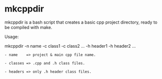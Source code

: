 # mkcppdir


mkcppdir is a bash script that creates a basic cpp project directory, ready to be compiled with make.


Usage:

  mkcppdir -n name -c class1 -c class2 ... -h header1 -h header2 ...
  
    - name    => project & main cpp file name.
    
    - classes => .cpp and .h class files.
    
    - headers => only .h header class files.


